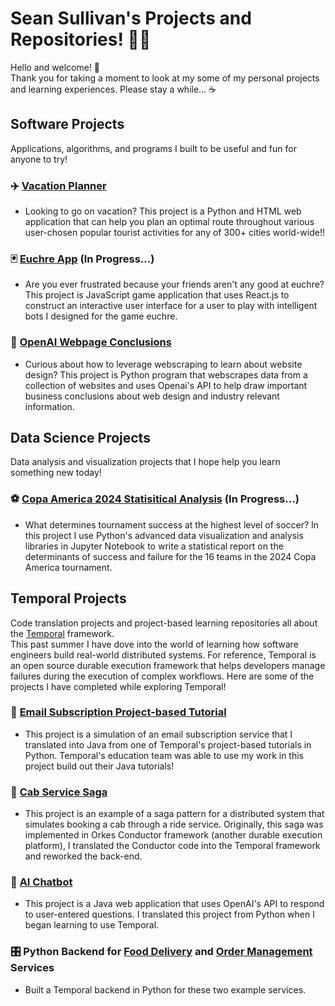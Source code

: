 # Sean Sullivan's Projects and Repositories! 👨‍🎓

Hello and welcome! 👋  
Thank you for taking a moment to look at my some of my personal projects and learning experiences. Please stay a while... ☕️


## Software Projects
Applications, algorithms, and programs I built to be useful and fun for anyone to try!

### ✈️ [Vacation Planner](https://github.com/SeanSullivan3/vacation-planner)
* Looking to go on vacation? This project is a Python and HTML web application that can help you plan an optimal route throughout various user-chosen popular tourist activities for any of 300+ cities world-wide!!

### 🃏 [Euchre App](https://github.com/SeanSullivan3/euchre-app)  (In Progress...)
* Are you ever frustrated because your friends aren't any good at euchre? This project is JavaScript game application that uses React.js to construct an interactive user interface for a user to play with intelligent bots I designed for the game euchre.

### 🤖 [OpenAI Webpage Conclusions](https://github.com/SeanSullivan3/openai-webpage-conclusions)
* Curious about how to leverage webscraping to learn about website design? This project is Python program that webscrapes data from a collection of websites and uses Openai's API to help draw important business conclusions about web design and industry relevant information.

## Data Science Projects
Data analysis and visualization projects that I hope help you learn something new today!

### ⚽️ [Copa America 2024 Statisitical Analysis](https://github.com/SeanSullivan3/copa-2024-data-analysis)  (In Progress...)
* What determines tournament success at the highest level of soccer? In this project I use Python's advanced data visualization and analysis libraries in Jupyter Notebook to write a statistical report on the determinants of success and failure for the 16 teams in the 2024 Copa America tournament.

## Temporal Projects
Code translation projects and project-based learning repositories all about the [Temporal](https://temporal.io/) framework.  
This past summer I have dove into the world of learning how software engineers build real-world distributed systems. For reference, Temporal is an open source durable execution framework that helps developers manage failures during the execution of complex workflows. Here are some of the projects I have completed while exploring Temporal!

### 📩 [Email Subscription Project-based Tutorial](https://github.com/SeanSullivan3/email-subscription-project-java)
* This project is a simulation of an email subscription service that I translated into Java from one of Temporal's project-based tutorials in Python. Temporal's education team was able to use my work in this project build out their Java tutorials!

### 🚕 [Cab Service Saga](https://github.com/SeanSullivan3/temporal-saga-pattern)
* This project is an example of a saga pattern for a distributed system that simulates booking a cab through a ride service. Originally, this saga was implemented in Orkes Conductor framework (another durable execution platform), I translated the Conductor code into the Temporal framework and reworked the back-end.

### 💬 [AI Chatbot](https://github.com/SeanSullivan3/temporal-openai-java)
* This project is a Java web application that uses OpenAI's API to respond to user-entered questions. I translated this project from Python when I began learning to use Temporal.

### 🎛️ Python Backend for [Food Delivery](https://github.com/SeanSullivan3/food-delivery/tree/python_backend) and [Order Management](https://github.com/SeanSullivan3/temporal-order-management/tree/python_backend) Services
* Built a Temporal backend in Python for these two example services.

<!--
**SeanSullivan3/SeanSullivan3** is a ✨ _special_ ✨ repository because its `README.md` (this file) appears on your GitHub profile.

Here are some ideas to get you started:

- 🔭 I’m currently working on ...
- 🌱 I’m currently learning ...
- 👯 I’m looking to collaborate on ...
- 🤔 I’m looking for help with ...
- 💬 Ask me about ...
- 📫 How to reach me: ...
- 😄 Pronouns: ...
- ⚡ Fun fact: ...
-->
